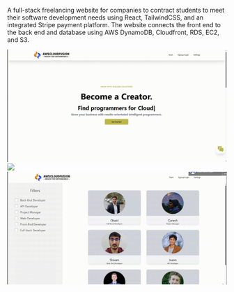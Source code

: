 A full-stack freelancing website for companies to contract students to meet their software development needs using React, TailwindCSS, and an integrated Stripe payment platform. The website connects the front end to the back end and database using AWS DynamoDB, Cloudfront, RDS, EC2, and S3.

![](https://github.com/ColeBranston/cloudFusion/blob/main/Video1.gif)
![](https://github.com/ColeBranston/cloudFusion/blob/main/Video2.gif)
![](https://github.com/ColeBranston/cloudFusion/blob/main/Video3.gif)
